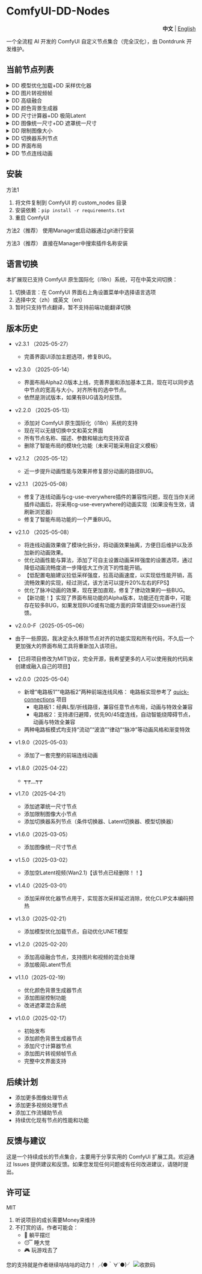 # ComfyUI-DD-Nodes

<div align="right">
  <b>中文</b> | <a href="https://github.com/Dontdrunk/ComfyUI-DD-Nodes/blob/main/README-EN.md">English</a>
</div>

一个全流程 AI 开发的 ComfyUI 自定义节点集合（完全汉化），由 Dontdrunk 开发维护。

## 当前节点列表

<details>
  <summary>DD 模型优化加载+DD 采样优化器</summary>

高性能的模型加载优化器，支持智能加载和多种优化模式：
- 支持标准加载和分步加载两种方式
- 内置智能模式（针对模型大小与电脑配置自动选择最佳加载方案）
- 支持所有通过UNET节点进行加载的模型

- 模型首次采样速度优化器，消除首次采样延迟

![2131](https://github.com/user-attachments/assets/85c3f36b-f51a-4651-b4f7-9ff0d9f78170)

</details>

<details>
  <summary>DD 图片转视频帧</summary>

- 高效的图片转视频帧转换器

![微信截图_20250217231533](https://github.com/user-attachments/assets/66c05a9c-c33b-4813-b434-d3c5928067c5)

</details>

<details>
  <summary>DD 高级融合</summary>

- 强大的图像和视频融合处理器


![QQ2025220-185810-HD 00_00_00-00_00_30](https://github.com/user-attachments/assets/2a50614f-1911-4fd8-bc2e-8d2bece91e73)

</details>

<details>
  <summary>DD 颜色背景生成器</summary>

- 高级颜色背景生成器，支持多种颜色模式和图层控制

  
![123213](https://github.com/user-attachments/assets/141b1585-0d02-47f1-9d51-2d12eccc6403)

</details>

<details>
  <summary>DD 尺寸计算器+DD 极简Latent</summary>

- 极简的图像尺寸计算器与Latent 空间生成器

![123](https://github.com/user-attachments/assets/dca647bf-1c8f-4947-ad14-c7ad00e98d10)

</details>

<details>
  <summary>DD 图像统一尺寸+DD 遮罩统一尺寸</summary>

- 多功能图像和视频与遮罩的尺寸统一处理器

![2](https://github.com/user-attachments/assets/58629a1d-f331-4fd6-aabe-de7158d6fdda)

</details>

<details>
  <summary>DD 限制图像大小</summary>

- 智能图像尺寸限制器，确保图像在指定的最大和最小尺寸范围内

![3](https://github.com/user-attachments/assets/d2fac125-fad3-4f51-9b91-39d0be4c7753)

</details>

<details>
  <summary>DD 切换器系列节点</summary>

- 简化工作流程，提高处理灵活性

![2](https://github.com/user-attachments/assets/54690c0c-3627-4970-9bc0-ef58ca4be2f7)

</details>

<details>
  <summary>DD 界面布局</summary>

- 已实现Bate版本，可以随机或指定节点标题的颜色，可以对杂乱节点做快速整理
- 美化UI，添加主题系统，每一种主题有两种不同风格可以切换，支持自定义主题
- 添加模块化预设，可以预设自己的布局，一键应用

</details>

<details>
  <summary>DD 节点连线动画</summary>

为 ComfyUI 节点连线提供多种炫酷动画效果，支持自定义风格：
- 支持“流动”、“波浪”、“律动”、“脉冲”等多种动画风格
- 动画参数可自定义（线宽、速度、特效等）

</details>

## 安装
方法1
1. 将文件复制到 ComfyUI 的 custom_nodes 目录
2. 安装依赖：`pip install -r requirements.txt`
3. 重启 ComfyUI

方法2（推荐）
使用Manager或启动器通过git进行安装

方法3（推荐）
直接在Manager中搜索插件名称安装

## 语言切换

本扩展现已支持 ComfyUI 原生国际化（i18n）系统，可在中英文间切换：

1. 切换语言：在 ComfyUI 界面右上角设置菜单中选择语言选项
2. 选择中文（zh）或英文（en）
3. 暂时只支持节点翻译，暂不支持前端功能翻译切换

## 版本历史
- v2.3.1  （2025-05-27）
  - 完善界面UI添加主题选项，修复BUG。

- v2.3.0  （2025-05-14）
  - 界面布局Alpha2.0版本上线，完善界面和添加基本工具，现在可以同步选中节点的宽高与大小，对齐所有的选中节点。
  - 依然是测试版本，如果有BUG请及时反馈。

- v2.2.0  （2025-05-13）
  - 添加对 ComfyUI 原生国际化（i18n）系统的支持
  - 现在可以无缝切换中文和英文界面
  - 所有节点名称、描述、参数和输出均支持双语
  - 删除了智能布局的模块化功能（未来可能采用自定义模板）

- v2.1.2  （2025-05-12）
  - 近一步提升动画性能与效果并修复部分动画的路径BUG。

- v2.1.1  （2025-05-08）
  - 修复了连线动画与cg-use-everywhere插件的兼容性问题，现在当你关闭插件动画后，将采用cg-use-everywhere的动画实现（如果没有生效，请刷新浏览器）
  - 修复了智能布局功能的一个严重BUG。

- v2.1.0  （2025-05-08）
  - 将连线动画效果做了模块化拆分，将动画效果抽离，方便日后维护以及添加新的动画效果。
   - 优化动画性能与算法，添加了可自主设置动画采样强度的设置选项，通过降低动画流畅度进一步降低大工作流下的性能开销。
   - 【低配置电脑建议拉低采样强度，拉高动画速度，以实现低性能开销，高流畅效果的实现，经过测试，该方法可以提升20%左右的FPS】
   - 优化了脉冲动画的效果，现在更加直观，修复了律动效果的一些BUG。
  - 【新功能！】实现了界面布局功能的Alpha版本，功能还在完善中，可能存在较多BUG，如果发现BUG或有功能方面的异常请提交issue进行反馈。

- v2.0.0-F（2025-05-05~06）
- 由于一些原因，我决定永久移除节点对齐的功能实现和所有代码，不久后一个更加强大的界面布局工具将重新加入该项目。
- 【已将项目修改为MIT协议，完全开源，我希望更多的人可以使用我的代码来创建或融入自己的项目】

- v2.0.0（2025-05-04）
  - 新增“电路板1”“电路板2”两种前端连线风格：
     电路板实现参考了 [quick-connections](https://github.com/niknah/quick-connections) 项目
    - 电路板1：经典L型/折线路径，兼容任意节点布局，动画与特效全兼容
    - 电路板2：支持递归避障，优先90/45度连线，自动智能绕障碍节点，动画与特效全兼容
  - 两种电路板模式均支持“流动”“波浪”“律动”“脉冲”等动画风格和渐变特效

- v1.9.0（2025-05-03）
  - 添加了一套完整的前端连线动画

- v1.8.0（2025-04-22）
  - ┭┮﹏┭┮

- v1.7.0（2025-04-21）
  - 添加遮罩统一尺寸节点
  - 添加限制图像大小节点
  - 添加切换器系列节点（条件切换器、Latent切换器、模型切换器）

- v1.6.0（2025-03-05）
  - 添加图像统一尺寸节点

- v1.5.0（2025-03-02）
  - 添加空Latent视频(Wan2.1)【该节点已经删除！！】

- v1.4.0（2025-03-01）
  - 添加采样优化器节点用于，实现首次采样延迟消除，优化CLIP文本编码预热

- v1.3.0（2025-02-21）
  - 添加模型优化加载节点，自动优化UNET模型

- v1.2.0（2025-02-20）
  - 添加高级融合节点，支持图片和视频的混合处理
  - 添加极简Latent节点

- v1.1.0（2025-02-19）
  - 优化颜色背景生成器节点
  - 添加图层控制功能
  - 改进遮罩混合系统

- v1.0.0（2025-02-17）
  - 初始发布
  - 添加颜色背景生成器节点
  - 添加尺寸计算器节点
  - 添加图片转视频帧节点
  - 完整中文界面支持

## 后续计划

- 添加更多图像处理节点
- 添加更多视频处理节点
- 添加工作流辅助节点
- 持续优化现有节点的性能和功能

## 反馈与建议

这是一个持续成长的节点集合，主要用于分享实用的 ComfyUI 扩展工具。欢迎通过 Issues 提供建议和反馈。如果您发现任何问题或有任何改进建议，请随时提出。

## 许可证

MIT

1. 听说项目的成长需要Money来维持 
2. 不打赏的话，作者可能会：
   - 🦥 躺平摆烂
   - 😴 睡大觉
   - 🎮 玩游戏去了

您的支持就是作者继续咕咕咕的动力！╭(●｀∀´●)╯
![收款码](https://github.com/user-attachments/assets/77c99c94-3854-4c12-81cf-09c9f76099ac)

